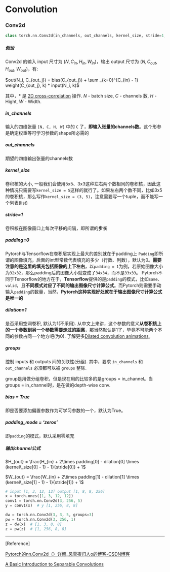 # Convolution

### Conv2d

```python
class torch.nn.Conv2d(in_channels, out_channels, kernel_size, stride=1, padding=0, dilation=1, groups=1, bias=True)
```

##### **假设** 

Conv2d 的输入 input 尺寸为 $(N, C_{in}, H_{in}, W_{in})$，输出 output 尺寸为 $(N, C_{out}, H_{out}, W_{out})$，有: 

$out(N_i, C_{out_j}) = bias(C_{out_j}) + \sum _{k=0}^{C_{in} - 1} weight(C_{out_j}, k) * input(N_i, k)$ 

其中，$*$ 是 [2D cross-correlation](https://en.wikipedia.org/wiki/Cross-correlation) 操作. $N$ - batch size, $C$ - channels 数, $H$ - Hight, $W$ - Width.

##### **in_channels** 

输入的四维张量 `[N, C, H, W]` 中的 `C` 了，**即输入张量的channels数**。这个形参是确定权重等可学习参数的shape所必需的

##### **out_channels** 

期望的四维输出张量的channels数

##### **kernel_size** 

卷积核的大小, 一般我们会使用5x5、3x3这种左右两个数相同的卷积核，因此这种情况只需要写`kernel_size = 5`这样的就行了。如果左右两个数不同，比如3x5的卷积核，那么写作`kernel_size = (3, 5)`，注意需要写一个tuple，而不能写一个列表(list)

##### **stride=1** 

卷积核在图像窗口上每次平移的间隔，即所谓的**步长**

##### **padding=0** 

Pytorch与Tensorflow在卷积层实现上最大的差别就在于padding上
`Padding`即所谓的图像填充，后面的int型常数代表填充的多少（行数、列数），默认为0。**需要注意的是这里的填充包括图像的上下左右**，以`padding = 1`为例，若原始图像大小为`32x32`，那么padding后的图像大小就变成了`34x34`，而不是`33x33`。
Pytorch不同于Tensorflow的地方在于，**Tensorflow**提供的是`padding`的模式，比如`same、valid`，且**不同模式对应了不同的输出图像尺寸计算公式**。而Pytorch则需要手动输入`padding`的数量，当然，**Pytorch这种实现好处就在于输出图像尺寸计算公式是唯一的**

##### **dilation=1** 

是否采用空洞卷积, 默认为1(不采用). 从中文上来讲，这个参数的意义**从卷积核上的一个参数到另一个参数需要走过的距离**，那当然默认是1了，毕竟不可能两个不同的参数占同一个地方吧(为0).
了解更多[Dilated convolution animations](https://github.com/vdumoulin/conv_arithmetic/blob/master/README.md)。

##### **groups** 

控制 inputs 和 outputs 间的关联性(分组). 其中，要求 `in_channels` 和 `out_channels` 必须都可以被 `groups` 整除.

group是用做分组卷积，但是现在用的比较多的是groups = in_channel。当groups = in_channel时，是在做的depth-wise conv.

##### **bias = True**

即是否要添加偏置参数作为可学习参数的一个，默认为True。

##### **padding_mode = ‘zeros’**

即`padding`的模式，默认采用零填充

##### **输出channel公式**


$H_{out} = \frac{H_{in} + 2\times padding[0] - dilation[0] \times (kernel\_size[0] - 1) - 1}{stride[0]} + 1$

$W_{out} = \frac{W_{in} + 2\times padding[1] - dilation[1] \times (kernel\_size[1] - 1) - 1}{stride[1]} + 1$

```python
# input [1, 3, 12, 12] output [1, 8, 8, 256]
x = torch.ones([1, 3, 12, 12])
conv1 = torch.nn.Conv2d(3, 256, 5)
y = conv1(x)  # y [1, 256, 8, 8]

dw = torch.nn.Conv2d(3, 3, 5, groups=3)
pw = torch.nn.Conv2d(3, 256, 1)
z = dw(x)  # [1, 3, 8, 8]
z = pw(z)  # [1, 256, 8, 8]
```



***

[Reference]

[Pytorch的nn.Conv2d（）详解_风雪夜归人o的博客-CSDN博客](https://blog.csdn.net/qq_42079689/article/details/102642610)

[A Basic Introduction to Separable Convolutions](https://towardsdatascience.com/a-basic-introduction-to-separable-convolutions-b99ec3102728)

